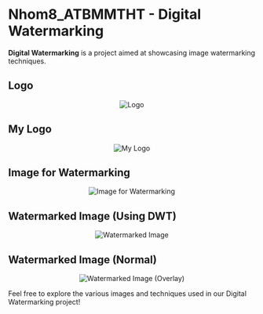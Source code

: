 # Nhom8_ATBMMTHT - Digital Watermarking

**Digital Watermarking** is a project aimed at showcasing image watermarking techniques.

## Logo

<div align="center">
  <img src="https://github.com/nptruong01/Nhom8_ATBMMTHT/assets/113322089/a6d0ea4f-abeb-4933-bd8c-94491c896966" alt="Logo">
</div>

## My Logo

<div align="center">
  <img src="https://github.com/nptruong01/Nhom8_ATBMMTHT/assets/113322089/5f8c6349-6442-452e-8a93-d8368aee96c2" alt="My Logo">
</div>

## Image for Watermarking

<div align="center">
  <img src="https://github.com/nptruong01/Nhom8_ATBMMTHT/assets/113322089/bf36a36b-f34f-4e7e-9627-82f88fac1bd3" alt="Image for Watermarking">
</div>

## Watermarked Image (Using DWT)

<div align="center">
  <img src="https://github.com/nptruong01/Nhom8_ATBMMTHT/assets/113322089/9e8936a6-e362-45f2-91ec-9367f9312e67" alt="Watermarked Image">
</div>

## Watermarked Image (Normal)

<div align="center">
  <img src="https://github.com/nptruong01/Nhom8_ATBMMTHT/assets/113322089/46d99fc5-7ace-4264-9652-04821ea87a0b" alt="Watermarked Image (Overlay)">
</div>

Feel free to explore the various images and techniques used in our Digital Watermarking project!

